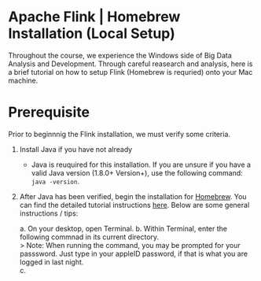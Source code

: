 # Apache Flink | Homebrew Installation (Local Setup)
<line>

Throughout the course, we experience the Windows side of Big Data Analysis and Development. Through careful reasearch and analysis, here is a brief tutorial on how to setup Flink (Homebrew is requried) onto your Mac machine.

# Prerequisite
Prior to beginnnig the Flink installation, we must verify some criteria.

1. Install Java if you have not already
    - Java is reuquired for this installation. If you are unsure if you have a valid Java version (1.8.0+ Version+), use the following command: ```  java -version ```.    
2. After Java has been verified, begin the installation for [Homebrew]("https://brew.sh"). You can find the detailed tutorial instructions [here]("https://brew.sh"). Below are some general instructions / tips:   
    
    a. On your desktop, open Terminal.
    b. Within Terminal, enter the following commnad in its current directory.<br>
        > Note: When running the command, you may be prompted for your passsword. Just type in your appleID password, if that is what you are logged in last night.</br>
    c. 


